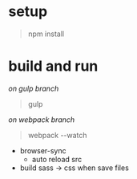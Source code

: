 # setup

> npm install

# build and run
*on gulp branch*

> gulp

*on webpack branch*

> webpack --watch

- browser-sync
    - auto reload src
- build sass -> css when save files